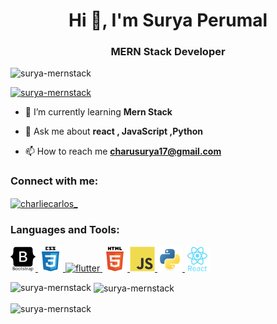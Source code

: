 <h1 align="center">Hi 👋, I'm Surya Perumal</h1>
<h3 align="center">MERN Stack Developer</h3>

<p align="left"> <img src="https://komarev.com/ghpvc/?username=surya-mernstack&label=Profile%20views&color=0e75b6&style=flat" alt="surya-mernstack" /> </p>

<p align="left"> <a href="https://github.com/ryo-ma/github-profile-trophy"><img src="https://github-profile-trophy.vercel.app/?username=surya-mernstack" alt="surya-mernstack" /></a> </p>

- 🌱 I’m currently learning **Mern Stack**

- 💬 Ask me about **react , JavaScript ,Python**

- 📫 How to reach me **charusurya17@gmail.com**

<h3 align="left">Connect with me:</h3>
<p align="left">
<a href="https://instagram.com/charliecarlos_" target="blank"><img align="center" src="https://raw.githubusercontent.com/rahuldkjain/github-profile-readme-generator/master/src/images/icons/Social/instagram.svg" alt="charliecarlos_" height="30" width="40" /></a>
</p>

<h3 align="left">Languages and Tools:</h3>
<p align="left"> <a href="https://getbootstrap.com" target="_blank" rel="noreferrer"> <img src="https://raw.githubusercontent.com/devicons/devicon/master/icons/bootstrap/bootstrap-plain-wordmark.svg" alt="bootstrap" width="40" height="40"/> </a> <a href="https://www.w3schools.com/css/" target="_blank" rel="noreferrer"> <img src="https://raw.githubusercontent.com/devicons/devicon/master/icons/css3/css3-original-wordmark.svg" alt="css3" width="40" height="40"/> </a> <a href="https://flutter.dev" target="_blank" rel="noreferrer"> <img src="https://www.vectorlogo.zone/logos/flutterio/flutterio-icon.svg" alt="flutter" width="40" height="40"/> </a> <a href="https://www.w3.org/html/" target="_blank" rel="noreferrer"> <img src="https://raw.githubusercontent.com/devicons/devicon/master/icons/html5/html5-original-wordmark.svg" alt="html5" width="40" height="40"/> </a> <a href="https://developer.mozilla.org/en-US/docs/Web/JavaScript" target="_blank" rel="noreferrer"> <img src="https://raw.githubusercontent.com/devicons/devicon/master/icons/javascript/javascript-original.svg" alt="javascript" width="40" height="40"/> </a> <a href="https://www.python.org" target="_blank" rel="noreferrer"> <img src="https://raw.githubusercontent.com/devicons/devicon/master/icons/python/python-original.svg" alt="python" width="40" height="40"/> </a> <a href="https://reactjs.org/" target="_blank" rel="noreferrer"> <img src="https://raw.githubusercontent.com/devicons/devicon/master/icons/react/react-original-wordmark.svg" alt="react" width="40" height="40"/> </a> </p>

<p><img align="left" src="https://github-readme-stats.vercel.app/api/top-langs?username=surya-mernstack&show_icons=true&locale=en&layout=compact" alt="surya-mernstack" /></p>

<p>&nbsp;<img align="center" src="https://github-readme-stats.vercel.app/api?username=surya-mernstack&show_icons=true&locale=en" alt="surya-mernstack" /></p>

<p><img align="center" src="https://github-readme-streak-stats.herokuapp.com/?user=surya-mernstack&" alt="surya-mernstack" /></p>
